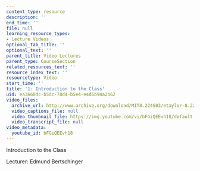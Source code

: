 ```yaml
---
content_type: resource
description: ''
end_time: ''
file: null
learning_resource_types:
- Lecture Videos
optional_tab_title: ''
optional_text: ''
parent_title: Video Lectures
parent_type: CourseSection
related_resources_text: ''
resource_index_text: ''
resourcetype: Video
start_time: ''
title: '1: Introduction to the Class'
uid: ea3660dc-b5dc-78d4-b5e4-e4d6b94a2b62
video_files:
  archive_url: http://www.archive.org/download/MIT8.224S03/etaylor-8.224-sem-mit-9151-06feb2003-1430-220k.mp4
  video_captions_file: null
  video_thumbnail_file: https://img.youtube.com/vi/bFGiQEEvh18/default.jpg
  video_transcript_file: null
video_metadata:
  youtube_id: bFGiQEEvh18
---
```


Introduction to the Class

Lecturer: Edmund Bertschinger